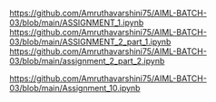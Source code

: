 https://github.com/Amruthavarshini75/AIML-BATCH-03/blob/main/ASSIGNMENT_1.ipynb
https://github.com/Amruthavarshini75/AIML-BATCH-03/blob/main/ASSIGNMENT_2_part_1.ipynb
https://github.com/Amruthavarshini75/AIML-BATCH-03/blob/main/assignment_2_part_2.ipynb




https://github.com/Amruthavarshini75/AIML-BATCH-03/blob/main/Assignment_10.ipynb








